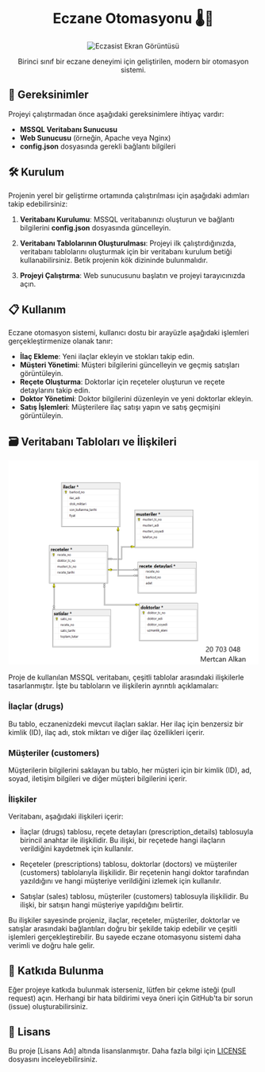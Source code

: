 <!-- Proje Başlığı -->
<h1 align="center">Eczane Otomasyonu 🌡️💊</h1>

<!-- Proje Açıklaması -->
<p align="center">
  <img src="https://github.com/Mertalkann/C-form-Eczasist-automation/blob/main/image.gif" alt="Eczasist Ekran Görüntüsü">
</p>
<p align="center">
  Birinci sınıf bir eczane deneyimi için geliştirilen, modern bir otomasyon sistemi.
</p>

<!-- Gereksinimler -->
## 🚀 Gereksinimler

Projeyi çalıştırmadan önce aşağıdaki gereksinimlere ihtiyaç vardır:

- **MSSQL Veritabanı Sunucusu**
- **Web Sunucusu** (örneğin, Apache veya Nginx)
- **config.json** dosyasında gerekli bağlantı bilgileri

<!-- Kurulum Kılavuzu -->
## 🛠️ Kurulum

Projenin yerel bir geliştirme ortamında çalıştırılması için aşağıdaki adımları takip edebilirsiniz:

1. **Veritabanı Kurulumu**: MSSQL veritabanınızı oluşturun ve bağlantı bilgilerini **config.json** dosyasında güncelleyin.

2. **Veritabanı Tablolarının Oluşturulması**: Projeyi ilk çalıştırdığınızda, veritabanı tablolarını oluşturmak için bir veritabanı kurulum betiği kullanabilirsiniz. Betik projenin kök dizininde bulunmalıdır.

3. **Projeyi Çalıştırma**: Web sunucusunu başlatın ve projeyi tarayıcınızda açın.

<!-- Kullanım Kılavuzu -->
## 📋 Kullanım

Eczane otomasyon sistemi, kullanıcı dostu bir arayüzle aşağıdaki işlemleri gerçekleştirmenize olanak tanır:

- **İlaç Ekleme**: Yeni ilaçlar ekleyin ve stokları takip edin.
- **Müşteri Yönetimi**: Müşteri bilgilerini güncelleyin ve geçmiş satışları görüntüleyin.
- **Reçete Oluşturma**: Doktorlar için reçeteler oluşturun ve reçete detaylarını takip edin.
- **Doktor Yönetimi**: Doktor bilgilerini düzenleyin ve yeni doktorlar ekleyin.
- **Satış İşlemleri**: Müşterilere ilaç satışı yapın ve satış geçmişini görüntüleyin.

<!-- Veritabanı Tabloları ve İlişkileri -->
## 🗃️ Veritabanı Tabloları ve İlişkileri

<p align="center">
  <img src="https://github.com/Mertalkann/C-form-Eczasist-automation/blob/main/Eczasist/20%20703.048%20Mertcan%20Alkan.png" alt="Tablolar Arası İlişkiler">
</p>

Proje de  kullanılan MSSQL veritabanı, çeşitli tablolar arasındaki ilişkilerle tasarlanmıştır. İşte bu tabloların ve ilişkilerin ayrıntılı açıklamaları:

### İlaçlar (drugs)

Bu tablo, eczanenizdeki mevcut ilaçları saklar. Her ilaç için benzersiz bir kimlik (ID), ilaç adı, stok miktarı ve diğer ilaç özellikleri içerir.

### Müşteriler (customers)

Müşterilerin bilgilerini saklayan bu tablo, her müşteri için bir kimlik (ID), ad, soyad, iletişim bilgileri ve diğer müşteri bilgilerini içerir.

<!-- Diğer tablolar ve ilişkiler buraya eklenmelidir -->

### İlişkiler

Veritabanı, aşağıdaki ilişkileri içerir:

- İlaçlar (drugs) tablosu, reçete detayları (prescription_details) tablosuyla birincil anahtar ile ilişkilidir. Bu ilişki, bir reçetede hangi ilaçların verildiğini kaydetmek için kullanılır.

- Reçeteler (prescriptions) tablosu, doktorlar (doctors) ve müşteriler (customers) tablolarıyla ilişkilidir. Bir reçetenin hangi doktor tarafından yazıldığını ve hangi müşteriye verildiğini izlemek için kullanılır.

- Satışlar (sales) tablosu, müşteriler (customers) tablosuyla ilişkilidir. Bu ilişki, bir satışın hangi müşteriye yapıldığını belirtir.

Bu ilişkiler sayesinde projeniz, ilaçlar, reçeteler, müşteriler, doktorlar ve satışlar arasındaki bağlantıları doğru bir şekilde takip edebilir ve çeşitli işlemleri gerçekleştirebilir. Bu sayede eczane otomasyonu sistemi daha verimli ve doğru hale gelir.

<!-- Katkıda Bulunma -->
## 🤝 Katkıda Bulunma

Eğer projeye katkıda bulunmak isterseniz, lütfen bir çekme isteği (pull request) açın. Herhangi bir hata bildirimi veya öneri için GitHub'ta bir sorun (issue) oluşturabilirsiniz.

<!-- Lisans -->
## 📜 Lisans

Bu proje [Lisans Adı] altında lisanslanmıştır. Daha fazla bilgi için [LICENSE](LICENSE) dosyasını inceleyebilirsiniz.
